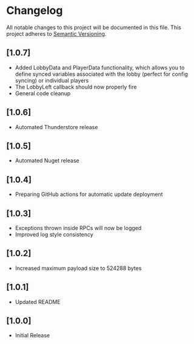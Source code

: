 # Changelog

All notable changes to this project will be documented in this file.
This project adheres to [Semantic Versioning](https://semver.org/spec/v2.0.0.html).

## [1.0.7]
- Added LobbyData and PlayerData functionality, which allows you to define synced variables associated with the lobby (perfect for config syncing) or individual players
- The LobbyLeft callback should now properly fire
- General code cleanup

## [1.0.6]
- Automated Thunderstore release

## [1.0.5]
- Automated Nuget release

## [1.0.4]
- Preparing GitHub actions for automatic update deployment

## [1.0.3]
- Exceptions thrown inside RPCs will now be logged
- Improved log style consistency

## [1.0.2]
- Increased maximum payload size to 524288 bytes

## [1.0.1]
- Updated README

## [1.0.0]
- Initial Release